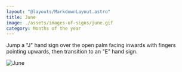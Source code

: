```yaml
---
layout: "@layouts/MarkdownLayout.astro"
title: June
image: ./assets/images-of-signs/june.gif
category: Months of the year
---
```


Jump a "J" hand sign over the open palm facing inwards
with fingers pointing upwards, then transition to an "E" hand sign.

![June](@signs/june.gif)
